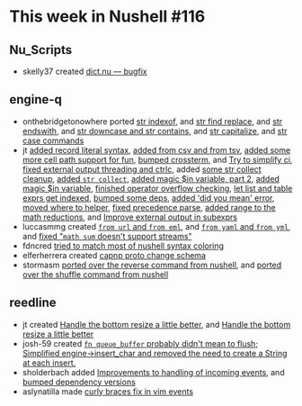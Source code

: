# This week in Nushell #116

## Nu_Scripts

- skelly37 created [dict.nu — bugfix](https://github.com/nushell/nu_scripts/pull/105)

## engine-q

- onthebridgetonowhere ported [str indexof](https://github.com/nushell/engine-q/pull/327), and [str find replace](https://github.com/nushell/engine-q/pull/325), and [str endswith](https://github.com/nushell/engine-q/pull/321), and [str downcase and str contains](https://github.com/nushell/engine-q/pull/319), and [str capitalize](https://github.com/nushell/engine-q/pull/317), and [str case commands](https://github.com/nushell/engine-q/pull/287)
- jt [added record literal syntax](https://github.com/nushell/engine-q/pull/326), [added from csv and from tsv](https://github.com/nushell/engine-q/pull/320), [added some more cell path support for fun](https://github.com/nushell/engine-q/pull/316), [bumped crossterm](https://github.com/nushell/engine-q/pull/315), and [Try to simplify ci](https://github.com/nushell/engine-q/pull/314), [fixed external output threading and ctrlc](https://github.com/nushell/engine-q/pull/313), added [some str collect cleanup](https://github.com/nushell/engine-q/pull/312), [added `str collect`](https://github.com/nushell/engine-q/pull/311), [added magic $in variable, part 2](https://github.com/nushell/engine-q/pull/310), [added magic $in variable](https://github.com/nushell/engine-q/pull/309), [finished operator overflow checking](https://github.com/nushell/engine-q/pull/308), [let list and table exprs get indexed](https://github.com/nushell/engine-q/pull/307), [bumped some deps](https://github.com/nushell/engine-q/pull/306), [added 'did you mean' error](https://github.com/nushell/engine-q/pull/305), [moved where to helper](https://github.com/nushell/engine-q/pull/302), [fixed precedence parse](https://github.com/nushell/engine-q/pull/298), [added range to the math reductions](https://github.com/nushell/engine-q/pull/296), and [Improve external output in subexprs](https://github.com/nushell/engine-q/pull/294)
- luccasmmg created [`from url` and `from eml`](https://github.com/nushell/engine-q/pull/324), and [`from yaml` and `from yml`](https://github.com/nushell/engine-q/pull/322), and [fixed "`math sum` doesn't support streams"](https://github.com/nushell/engine-q/pull/301)
- fdncred [tried to match most of nushell syntax coloring](https://github.com/nushell/engine-q/pull/323)
- elferherrera created [capnp proto change schema](https://github.com/nushell/engine-q/pull/304)
- stormasm [ported over the reverse command from nushell](https://github.com/nushell/engine-q/pull/303), and [ported over the shuffle command from nushell](https://github.com/nushell/engine-q/pull/300)

## reedline

- jt created [Handle the bottom resize a little better](https://github.com/nushell/reedline/pull/182), and [Handle the bottom resize a little better](https://github.com/nushell/reedline/pull/181)
- josh-59 created [`fn queue_buffer` probably didn't mean to flush; Simplified engine->insert_char and removed the need to create a String at each insert.](https://github.com/nushell/reedline/pull/180)
- sholderbach added [Improvements to handling of incoming events](https://github.com/nushell/reedline/pull/179), and [bumped dependency versions](https://github.com/nushell/reedline/pull/177)
- aslynatilla made [curly braces fix in vim events](https://github.com/nushell/reedline/pull/173)
